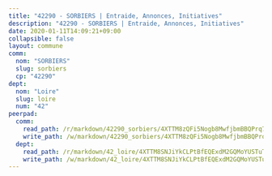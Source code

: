 ```yaml
---
title: "42290 - SORBIERS | Entraide, Annonces, Initiatives"
description: "42290 - SORBIERS | Entraide, Annonces, Initiatives"
date: 2020-01-11T14:09:21+09:00
collapsible: false
layout: commune
comm:
  nom: "SORBIERS"
  slug: sorbiers
  cp: "42290"
dept:
  nom: "Loire"
  slug: loire
  num: "42"
peerpad:
  comm:
    read_path: /r/markdown/42290_sorbiers/4XTTM8zQFi5Nogb8MwfjbmBBQPrq7WU8Btj3gUUDKWkQFzjbP
    write_path: /w/markdown/42290_sorbiers/4XTTM8zQFi5Nogb8MwfjbmBBQPrq7WU8Btj3gUUDKWkQFzjbP-K3TgUDS5mMXnbDaraPeT9bwdbiypeU1GExZetqs1zqcL3MMW51PuEmvtiKwdeQYk6Xe9v2Pta4CxMzG7xjW9BsrXSs9u7zrVeTtPpzSRk8m8eXqeRZTFBuMd8FkPNJWh1DYids3F
  dept:
    read_path: /r/markdown/42_loire/4XTTM8SNJiYkCLPtBfEQExdM2GQMoYUSTuTytLrQfQVaaYJeW
    write_path: /w/markdown/42_loire/4XTTM8SNJiYkCLPtBfEQExdM2GQMoYUSTuTytLrQfQVaaYJeW-K3TgUi5YJecchkttgL3M6Pu99u8hH2akRrHDb4XXZXATCvGiyzrNbe23fQbzNYiKWDR2re6vQN4Gxv5BQ2dayjGg1AqxtpHRtgi6cm74UeqjVtXM2ZJFa6mvBKTRc4s3X6tJYycN
---
```


